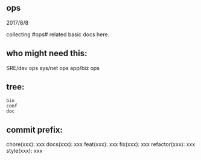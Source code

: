 ops
---
2017/8/8

collecting #ops# related basic docs here.




who might need this:
--------------------
SRE/dev ops
sys/net ops
app/biz ops




tree:
-----

    bin  
    conf  
    doc  




commit prefix:
--------------

chore(xxx): xxx
docs(xxx): xxx
feat(xxx): xxx
fix(xxx): xxx
refactor(xxx): xxx
style(xxx): xxx

